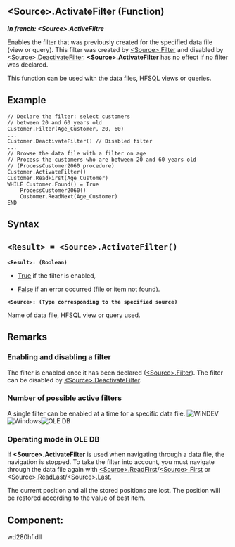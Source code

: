 


## &lt;Source&gt;.ActivateFilter (Function)

***In french: &lt;Source&gt;.ActiveFiltre***



<a name="XUse"></a>
<a name="Use"></a>
<a name="description"></a>
Enables the filter that was previously created for the specified data file (view or query). This filter was created by [&lt;Source&gt;.Filter](../WDLang4/1000024960.md) and disabled by [&lt;Source&gt;.DeactivateFilter](../WDLang4/1000024218.md). **&lt;Source&gt;.ActivateFilter** has no effect if no filter was declared.

This function can be used with the data files, HFSQL views or queries.


<a name="Example1"></a>
<a name="sample_code"></a>

## Example


```wl
// Declare the filter: select customers
// between 20 and 60 years old
Customer.Filter(Age_Customer, 20, 60)
...
Customer.DeactivateFilter() // Disabled filter
...
// Browse the data file with a filter on age
// Process the customers who are between 20 and 60 years old
// (ProcessCustomer2060 procedure)
Customer.ActivateFilter()
Customer.ReadFirst(Age_Customer)
WHILE Customer.Found() = True
	ProcessCustomer2060()
	Customer.ReadNext(Age_Customer)
END
```

<a name="XSYNTAX"></a>
<a name="SYNTAX1"></a>

## Syntax

`<Result> = <Source>.ActivateFilter()`
---

**`<Result>: (Boolean)`**



- <u><u><u><u>True</u></u></u></u> if the filter is enabled, 

- <u><u><u><u>False</u></u></u></u> if an error occurred (file or item not found).




**`<Source>: (Type corresponding to the specified source)`**

Name of data file, HFSQL view or query used.



<a name="NOTE0"></a>
<a name="NOTE0_1"></a>

## Remarks


### Enabling and disabling a filter
<a name="enabling_and_disabling_filter_ELTPARAGRAPHE000236"></a>

The filter is enabled once it has been declared ([&lt;Source&gt;.Filter](../WDLang4/1000024960.md)). The filter can be disabled by [&lt;Source&gt;.DeactivateFilter](../WDLang4/1000024218.md).
<a name="NOTE0_2"></a>


### Number of possible active filters
<a name="number_possible_active_filters_ELTPARAGRAPHE000256"></a>

A single filter can be enabled at a time for a specific data file.
<a name="NOTE0_3"></a>
![WINDEV](https://doc.pcsoft.fr/ext/images/us/WD.png)![Windows](https://doc.pcsoft.fr/ext/images/us/WINDOWS.png)![OLE DB](https://doc.pcsoft.fr/ext/images/us/OLEDB.png) 

### Operating mode in OLE DB
<a name="operating_mode_ole_ELTPARAGRAPHE000268"></a>

If **&lt;Source&gt;.ActivateFilter** is used when navigating through a data file, the navigation is stopped. To take the filter into account, you must navigate through the data file again with [&lt;Source&gt;.ReadFirst](../WDLang4/1000025022.md)/[&lt;Source&gt;.First](../WDLang4/1000025048.md) or [&lt;Source&gt;.ReadLast](../WDLang4/1000025020.md)/[&lt;Source&gt;.Last](../WDLang4/1000024217.md).

The current position and all the stored positions are lost. The position will be restored according to the value of best item.

<a name="XComponent"></a>

## Component:
wd280hf.dll
